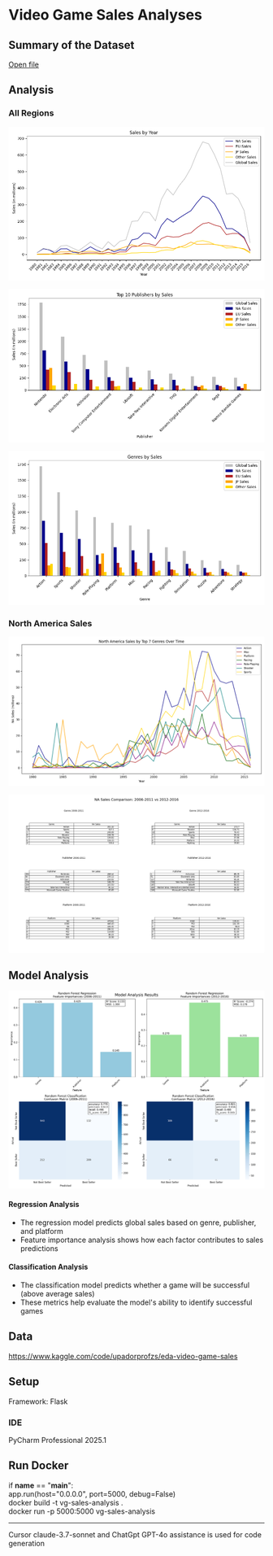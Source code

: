 # Video Game Sales Analyses

## Summary of the Dataset
[Open file](data/summary.txt)

## Analysis
### All Regions
![Sales by Year](static/charts/sales_by_year.png)  

![Sales by Publisher](static/charts/sales_by_publisher.png)  

![Sales by Genre](static/charts/sales_by_genre.png)  

### North America Sales

![North America Sales by Top 7 Genres Over Time](static/charts/na_sales_by_genre_top7.png)  

![North America Sales 2006–2011 vs 2012–2016](data/analysis.png)  

## Model Analysis

![Model Results](data/model_results.png)

#### Regression Analysis
- The regression model predicts global sales based on genre, publisher, and platform
- Feature importance analysis shows how each factor contributes to sales predictions

#### Classification Analysis
- The classification model predicts whether a game will be successful (above average sales)
- These metrics help evaluate the model's ability to identify successful games

## Data  
https://www.kaggle.com/code/upadorprofzs/eda-video-game-sales  

## Setup
Framework: Flask  

### IDE
PyCharm Professional 2025.1  

## Run Docker
if __name__ == "__main__":  
    app.run(host="0.0.0.0", port=5000, debug=False)  
docker build -t vg-sales-analysis .  
docker run -p 5000:5000 vg-sales-analysis  

-----------------  
Cursor claude-3.7-sonnet and ChatGpt GPT-4o assistance is used for code generation 